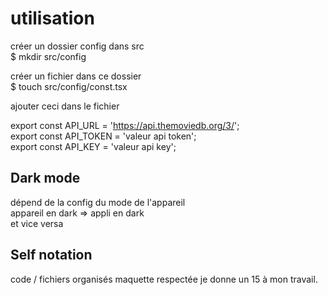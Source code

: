 # utilisation

créer un dossier config dans src  
$ mkdir src/config

créer un fichier dans ce dossier  
$ touch src/config/const.tsx

ajouter ceci dans le fichier

export const API_URL = 'https://api.themoviedb.org/3/';  
export const API_TOKEN = 'valeur api token';  
export const API_KEY = 'valeur api key';

## Dark mode
dépend de la config du mode de l'appareil  
appareil en dark => appli en dark  
et vice versa

## Self notation
code / fichiers organisés
maquette respectée
je donne un 15 à mon travail.